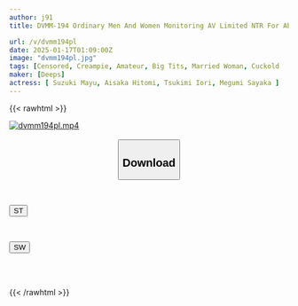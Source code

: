 ```yaml
---
author: j91
title: DVMM-194 Ordinary Men And Women Monitoring AV Limited NTR For About 30 Minutes While The Husband Is In The Bath A Neat And Beautiful Wife Challenges Continuous Ejaculation Sex Next To Her Husband So That He Won't Find Out! She Climaxes While Holding Back Her Moans From The Intense Pistoning Of A Younger Big Dick That Her Husband Can't Experience! A Large Amount Of Creampie So Much That It Overflows Into The Long-awaited Pussy 4 Couples Total 1...

url: /v/dvmm194pl
date: 2025-01-17T01:09:00Z
image: "dvmm194pl.jpg"
tags: [Censored, Creampie, Amateur, Big Tits, Married Woman, Cuckold	]
maker: [Deeps]
actress: [ Suzuki Mayu, Aisaka Hitomi, Tsukimi Iori, Megumi Sayaka ]
---
```



{{< rawhtml >}}

<div class="video" data-videoid="zrmxROp2qVUG80">
    <a href="javascript:;">
        <img src="/v/dvmm194pl/dvmm194pl.jpg" width="WIDTH" height="HEIGHT" alt="dvmm194pl.mp4" loading="lazy">
    </a>
</div>

<script type="text/javascript" src="https://j91.asia/asset/on-demand-st.js"></script>

<br>
  <link rel="stylesheet" href="https://j91.asia/asset/bs5.css">
  
  <center>
  <button class="btn btn-primary" type="button" data-bs-toggle="collapse" data-bs-target=".multi-collapse" aria-expanded="false" aria-controls="multiCollapseExample1 multiCollapseExample2"><h2>Download</h2></button></center>
</p>
<div class="row">
  <div class="col">
    <div class="collapse multi-collapse" id="multiCollapseExample1">
      <div class="card card-body">
	      	      <br>
<div class="buttons">  
<p><a href="/v/dvmm194pl/st.html" target="_blank"><button class="btn-hover color-3"><i class="fa fa-download"></i> ST</button></a></p></div>
    </div>
  </div>
</div>
  <div class="col">
    <div class="collapse multi-collapse" id="multiCollapseExample2">
      <div class="card card-body">
	      <br>
<div class="buttons">
<p><a href="/v/dvmm194pl/sw.html" target="_blank"><button class="btn-hover color-2"><i class="fa fa-download"></i> SW</button></a></p></div>
<br><br>
      </div>
    </div>
  </div>
</div>

{{< /rawhtml >}}